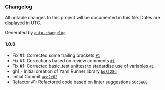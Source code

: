### Changelog

All notable changes to this project will be documented in this file. Dates are displayed in UTC.

Generated by [`auto-changelog`](https://github.com/CookPete/auto-changelog).

#### 1.0.0

- Fix #1: Corrected some trailing brackets [`#1`](https://github.com/rdkcentral/yaml_runner/issues/1)
- Fix #1: Corrections based on review comments [`#1`](https://github.com/rdkcentral/yaml_runner/issues/1)
- Fix #1: Corrected basic_test unittest to stadardise use of variables [`#1`](https://github.com/rdkcentral/yaml_runner/issues/1)
- gh1 - Initial creation of Yaml Runner library [`bd8f28d`](https://github.com/rdkcentral/yaml_runner/commit/bd8f28d192a04c27a7ad25ec79ab3e508d5ceed7)
- Initial Commit [`ace2e62`](https://github.com/rdkcentral/yaml_runner/commit/ace2e622d3350b7411ac21550efc9182099c0b66)
- Refactor #1: Refactored code based on linter suggestions [`50c5e68`](https://github.com/rdkcentral/yaml_runner/commit/50c5e68415e5c4f0baee7629c0f74e8d6d37266f)
